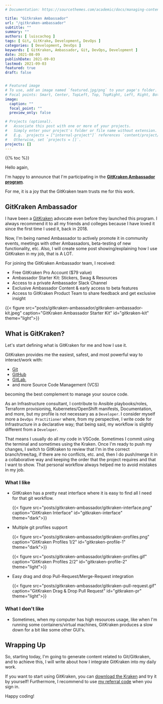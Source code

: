 ```yaml
---
# Documentation: https://sourcethemes.com/academic/docs/managing-content/

title: "Gitkraken Ambassador"
url: "/gitkraken-ambassador"
subtitle: ""
summary: ""
authors: [ luiscachog ]
tags: [ Git, GitKrake, Development, DevOps ]
categories: [ Development, DevOps ]
keywords: [ GitKraken, Ambassador, Git, DevOps, Development ]
date: 2021-08-09
publishDate: 2021-09-03
lastmod: 2021-09-03
featured: true
draft: false


# Featured image
# To use, add an image named `featured.jpg/png` to your page's folder.
# Focal points: Smart, Center, TopLeft, Top, TopRight, Left, Right, BottomLeft, Bottom, BottomRight.
image:
  caption: ""
  focal_point: ""
  preview_only: false

# Projects (optional).
#   Associate this post with one or more of your projects.
#   Simply enter your project's folder or file name without extension.
#   E.g. `projects = ["internal-project"]` references `content/project/deep-learning/index.md`.
#   Otherwise, set `projects = []`.
projects: []
---
```


{{% toc %}}

Hello again,

I'm happy to announce that I'm participating in the **[GitKraken Ambassador program](https://gitkraken.link/luiscachog)**.

For me, it is a joy that the GitKraken team trusts me for this work.

## GitKraken Ambassador

I have been a [GitKraken](https://www.gitkraken.com/) advocate even before they launched this program.
I always recommend it to all my friends and colleges because I have loved it since the first time I used it, back in 2018.

Now, I'm being named Ambassador to actively promote it in community events, meetings with other Ambassadors, beta-testing of new functionality, etc.
Also, I will create some post showing/explaining how I use GitKraken in my job, that is A LOT.

For joining the GitKraken Ambassador team, I received:

- Free GitKraken Pro Account ($79 value)
- Ambassador Starter Kit: Stickers, Swag & Resources
- Access to a private Ambassador Slack Channel
- Exclusive Ambassador Content & early access to beta features
- Access to GitKraken Product Team to share feedback and get exclusive insight

{{< figure src="posts/gitkraken-ambassador/gitkraken-ambassador-kit.jpeg" caption="GitKraken Ambassador Starter Kit" id="gitkraken-kit" theme="light">}}

## What is GitKraken?

Let's start defining what is GitKraken for me and how I use it.

GitKraken provides me the easiest, safest, and most powerful way to interact/work with:

- [Git](https://git-scm.com/)
- [GitHub](https://github.com/)
- [GitLab](https://about.gitlab.com/),
- and more Source Code Management (VCS)

becoming the best complement to manage your source code.

As an Infrastructure consultant, I contribute to Ansible playbooks/roles, Terraform provisioning, Kubernetes/OpenShift manifests, Documentation, and more, but my profile is not necessary as a `Developer`.
I consider myself more a `DevOps Practitioner` where, from my perspective, I write code for Infrastructure in a declarative way; that being said, my workflow is slightly different from a `Developer`.

That means I usually do all my code in VSCode. Sometimes I commit using the terminal and sometimes using the Kraken.
Once I'm ready to push my changes, I switch to GitKraken to review that I'm in the correct branch/tree/tag, if there are no conflicts, etc. and,
then I do push/merge it in a collaborative way and keeping the order that the project requires and that I want to show.
That personal workflow always helped me to avoid mistakes in my job.

### What I like

- GitKraken has a pretty neat interface where it is easy to find all I need for that git workflow.

  {{< figure src="posts/gitkraken-ambassador/gitkraken-interface.png" caption="GitKraken Interface" id="gitkraken-interface" theme="dark">}}

- Multiple git profiles support

  {{< figure src="posts/gitkraken-ambassador/gitkraken-profiles.png" caption="GitKraken Profiles 1/2" id="gitkraken-profile-1" theme="dark">}}

  {{< figure src="posts/gitkraken-ambassador/gitkraken-profiles.gif" caption="GitKraken Profiles 2/2" id="gitkraken-profile-2" theme="light">}}

- Easy drag and drop Pull-Request/Merge-Request integration

  {{< figure src="posts/gitkraken-ambassador/gitkraken-pull-request.gif" caption="GitKraken Drag & Drop Pull Request" id="gitkraken-pr" theme="light">}}

### What I don't like

- Sometimes, when my computer has high resources usage, like when I'm running some containers/virtual machines, GitKraken produces a slow down for a bit like some other GUI's.

## Wrapping Up

So, starting today, I'm going to generate content related to Git/Gitkraken, and to achieve this, I will write about how I integrate GitKraken into my daily work.

If you want to start using GitKraken, you can [download the Kraken](https://www.gitkraken.com/download) and try it by yourself!
Furthermore, I recommend to use [my referral code](https://gitkraken.link/luiscachog) when you sign in.

Happy coding!
